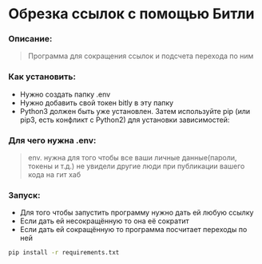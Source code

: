 # Обрезка ссылок с помощью Битли
### Описание:
> Программа для сокращения ссылок и подсчета перехода по ним

### Как установить:
- Нужно создать папку .env
- Нужно добавить свой токен bitly в эту папку
- Python3 должен быть уже установлен. Затем используйте pip (или pip3, есть конфликт с Python2) для установки зависимостей:

### Для чего нужна .env:
> env. нужна для того чтобы все ваши личные данные(пароли, токены и т.д.) не увидели другие люди при публикации вашего кода на гит хаб

### Запуск:
- Для того чтобы запустить программу нужно дать ей любую ссылку
- Если дать ей несокращённую то она её сократит
- Если дать ей сокращённую то программа посчитает переходы по ней

```sh
pip install -r requirements.txt
```